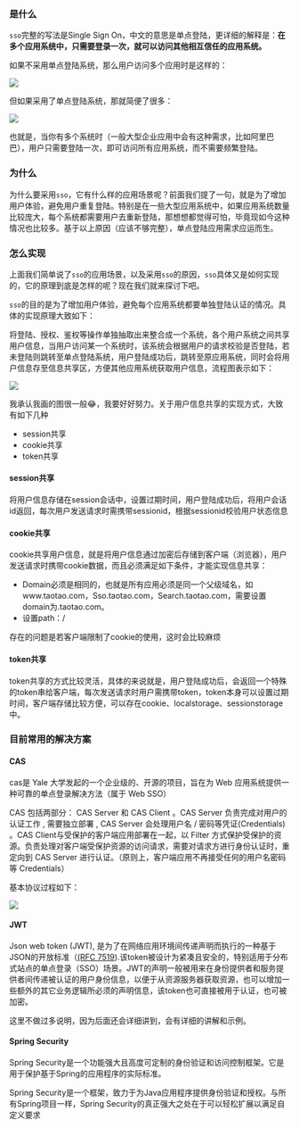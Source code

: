 ### 是什么

`sso`完整的写法是Single Sign On，中文的意思是单点登陆，更详细的解释是：**在多个应用系统中，只需要登录一次，就可以访问其他相互信任的应用系统。**

如果不采用单点登陆系统，那么用户访问多个应用时是这样的：

![](https://syske-pic-bed.oss-cn-hangzhou.aliyuncs.com/imgs/images/20200329221250.png)

但如果采用了单点登陆系统，那就简便了很多：

![](https://syske-pic-bed.oss-cn-hangzhou.aliyuncs.com/imgs/images/20200329220520.png)

也就是，当你有多个系统时（一般大型企业应用中会有这种需求，比如阿里巴巴），用户只需要登陆一次，即可访问所有应用系统，而不需要频繁登陆。

### 为什么

为什么要采用`sso`，它有什么样的应用场景呢？前面我们提了一句，就是为了增加用户体验，避免用户重复登陆。特别是在一些大型应用系统中，如果应用系统数量比较庞大，每个系统都需要用户去重新登陆，那想想都觉得可怕，毕竟现如今这种情况也比较多。基于以上原因（应该不够完整），单点登陆应用需求应运而生。

### 怎么实现

上面我们简单说了`sso`的应用场景，以及采用`sso`的原因，`sso`具体又是如何实现的，它的原理到底是怎样的呢？现在我们就来探讨下吧。

`sso`的目的是为了增加用户体验，避免每个应用系统都要单独登陆认证的情况。具体的实现原理大致如下：

将登陆、授权、鉴权等操作单独抽取出来整合成一个系统，各个用户系统之间共享用户信息，当用户访问某一个系统时，该系统会根据用户的请求校验是否登陆，若未登陆则跳转至单点登陆系统，用户登陆成功后，跳转至原应用系统，同时会将用户信息存至信息共享区，方便其他应用系统获取用户信息，流程图表示如下：

![](https://syske-pic-bed.oss-cn-hangzhou.aliyuncs.com/imgs/images/20200329212320.png)

我承认我画的图很一般😂，我要好好努力。关于用户信息共享的实现方式，大致有如下几种

- session共享
- cookie共享
- token共享

#### session共享

将用户信息存储在session会话中，设置过期时间，用户登陆成功后，将用户会话id返回，每次用户发送请求时需携带sessionid，根据sessionid校验用户状态信息

#### cookie共享

cookie共享用户信息，就是将用户信息通过加密后存储到客户端（浏览器），用户发送请求时携带cookie数据，而且必须满足如下条件，才能实现信息共享：

- Domain必须是相同的，也就是所有应用必须是同一个父级域名，如www.taotao.com，Sso.taotao.com，Search.taotao.com，需要设置domain为.taotao.com。
- 设置path：/

存在的问题是若客户端限制了cookie的使用，这时会比较麻烦

#### token共享

token共享的方式比较灵活，具体的来说就是，用户登陆成功后，会返回一个特殊的token串给客户端，每次发送请求时用户需携带token，token本身可以设置过期时间，客户端存储比较方便，可以存在cookie、localstorage、sessionstorage中。

### 目前常用的解决方案

#### CAS

 cas是 Yale 大学发起的一个企业级的、开源的项目，旨在为 Web 应用系统提供一种可靠的单点登录解决方法（属于 Web SSO）

CAS 包括两部分： CAS Server 和 CAS Client 。CAS Server 负责完成对用户的认证工作 , 需要独立部署 , CAS Server 会处理用户名 / 密码等凭证(Credentials) 。CAS Client与受保护的客户端应用部署在一起，以 Filter 方式保护受保护的资源。负责处理对客户端受保护资源的访问请求，需要对请求方进行身份认证时，重定向到 CAS Server 进行认证。（原则上，客户端应用不再接受任何的用户名密码等 Credentials）

基本协议过程如下：

![](https://syske-pic-bed.oss-cn-hangzhou.aliyuncs.com/imgs/images/20200329220426.png)

#### JWT

Json web token (JWT), 是为了在网络应用环境间传递声明而执行的一种基于JSON的开放标准（[(RFC 7519](https://link.jianshu.com?t=https://tools.ietf.org/html/rfc7519)).该token被设计为紧凑且安全的，特别适用于分布式站点的单点登录（SSO）场景。JWT的声明一般被用来在身份提供者和服务提供者间传递被认证的用户身份信息，以便于从资源服务器获取资源，也可以增加一些额外的其它业务逻辑所必须的声明信息，该token也可直接被用于认证，也可被加密。

这里不做过多说明，因为后面还会详细讲到，会有详细的讲解和示例。

#### Spring Security

Spring Security是一个功能强大且高度可定制的身份验证和访问控制框架。它是用于保护基于Spring的应用程序的实际标准。

Spring Security是一个框架，致力于为Java应用程序提供身份验证和授权。与所有Spring项目一样，Spring Security的真正强大之处在于可以轻松扩展以满足自定义要求

